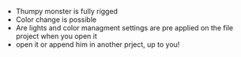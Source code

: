 - Thumpy monster is fully rigged
- Color change is possible
- Are lights and color managment settings are pre applied on the file project when you open it
- open it or append him in another prject, up to you!
